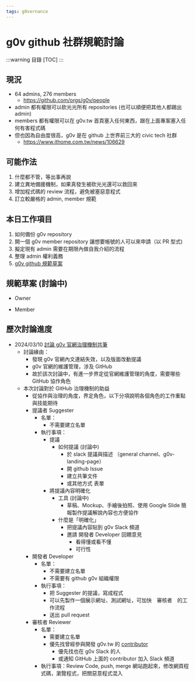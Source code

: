 ```yaml
---
tags: g0vernance
---
```

g0v github 社群規範討論　
=====================

:::warning
目錄
[TOC]
:::


現況
----
* 64 admins, 276 members
    * https://github.com/orgs/g0v/people
* admin 都有權限可以砍光光所有 repositories (也可以順便把其他人都踢出 admin)
* members 都有權限可以在 g0v.tw 首頁塞入任何東西，跟在上面專案塞入任何有害程式碼
* 但也因為自由度很高，g0v 是在 github 上世界前三大的 civic tech 社群
    * https://www.ithome.com.tw/news/106629

可能作法
-------
1. 什麼都不管，等出事再說
2. 建立異地備援機制，如果真發生被砍光光還可以救回來
3. 增加程式碼的 review 流程，避免被塞惡意程式
4. 訂立較嚴格的 admin, member 規範

本日工作項目
----------
1. 如何備份 g0v repository
2. 開一個 g0v member repository 讓想要帳號的人可以來申請（以 PR 型式)
3. 擬定現有 admin 需要在期限內做自我介紹的流程
4. 整理 admin 權利義務
5. [g0v github 規範草案](https://g0v.hackmd.io/I4_oYRIvT9S0RKufKKKKvg)

規範草案 (討論中)
-------

- Owner

- Member

歷次討論進度
------
- 2024/03/10 [討論 g0v 官網治理機制共筆](https://hackmd.io/t97cH7tFQPyUCgwmfCsFiw?view)
    - 討論緣由：
        - 發現 g0v 官網內文連結失效，以及版面改動提議
        - g0v 官網的維護管理，涉及 GitHub 
        - 故於該次討論中，有進一步界定從官網維護管理的角度，需要哪些 GitHub 協作角色
    - 本次討論對於 GitHub 治理機制的助益
        - 從協作與治理的角度，界定角色，以下分項說明各個角色的工作重點與技能期待
        - 提議者 Suggester
            - 名單：
                - 不需要建立名單
            - 執行事項：
                - 提議
                    - 如何提議 (討論中)
                        - 於 slack 提議與描述 （general channel、g0v-landing-page）
                        - 開 github Issue
                        - 建立共筆文件
                        - 或其他方式 表單
                - 將提議內容明確化
                    - 工具 (討論中)
                        - 草稿、Mockup、手繪後拍照、使用 Google Slide 簡報製作提議解說內容也方便協作 
                    - 什麼是「明確化」
                        - 把提議內容貼到 g0v Slack 頻道
                        - 邀請 開發者 Developer 回饋意見
                            - 看得懂或看不懂
                            - 可行性
        - 開發者 Developer
            - 名單：
                - 不需要建立名單
                - 不需要有 github g0v 組織權限
            - 執行事項：
                - 把 Suggester 的提議，寫成程式
                - 可以先製作一個展示網址、測試網址，可加快　審核者　的工作流程
                - 送出 pull request
        - 審核者 Reviewer
            - 名單：
                - 需要建立名單
                - 優先找曾經參與開發 g0v.tw 的 [contributor](https://github.com/g0v/g0v.tw/graphs/contributors)
                    - 優先找也在 g0v Slack 的人 
                    - 或通知 GitHub 上面的 contributor 加入 Slack 頻道
            - 執行事項：Review Code, push, merge 網站跑起來，修改網頁程式碼，瀏覽程式，把關惡意程式混入



